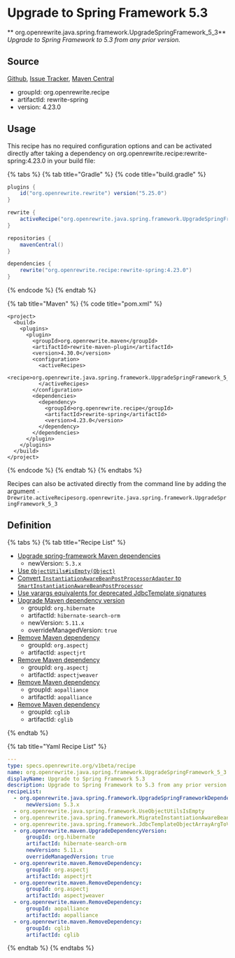 # Upgrade to Spring Framework 5.3

** org.openrewrite.java.spring.framework.UpgradeSpringFramework\_5\_3**
_Upgrade to Spring Framework to 5.3 from any prior version._

## Source

[Github](https://github.com/openrewrite/rewrite-spring), [Issue Tracker](https://github.com/openrewrite/rewrite-spring/issues), [Maven Central](https://search.maven.org/artifact/org.openrewrite.recipe/rewrite-spring/4.23.0/jar)

* groupId: org.openrewrite.recipe
* artifactId: rewrite-spring
* version: 4.23.0


## Usage

This recipe has no required configuration options and can be activated directly after taking a dependency on org.openrewrite.recipe:rewrite-spring:4.23.0 in your build file:

{% tabs %}
{% tab title="Gradle" %}
{% code title="build.gradle" %}
```groovy
plugins {
    id("org.openrewrite.rewrite") version("5.25.0")
}

rewrite {
    activeRecipe("org.openrewrite.java.spring.framework.UpgradeSpringFramework_5_3")
}

repositories {
    mavenCentral()
}

dependencies {
    rewrite("org.openrewrite.recipe:rewrite-spring:4.23.0")
}
```
{% endcode %}
{% endtab %}

{% tab title="Maven" %}
{% code title="pom.xml" %}
```markup
<project>
  <build>
    <plugins>
      <plugin>
        <groupId>org.openrewrite.maven</groupId>
        <artifactId>rewrite-maven-plugin</artifactId>
        <version>4.30.0</version>
        <configuration>
          <activeRecipes>
            <recipe>org.openrewrite.java.spring.framework.UpgradeSpringFramework_5_3</recipe>
          </activeRecipes>
        </configuration>
        <dependencies>
          <dependency>
            <groupId>org.openrewrite.recipe</groupId>
            <artifactId>rewrite-spring</artifactId>
            <version>4.23.0</version>
          </dependency>
        </dependencies>
      </plugin>
    </plugins>
  </build>
</project>
```
{% endcode %}
{% endtab %}
{% endtabs %}

Recipes can also be activated directly from the command line by adding the argument `-Drewrite.activeRecipesorg.openrewrite.java.spring.framework.UpgradeSpringFramework_5_3`

## Definition

{% tabs %}
{% tab title="Recipe List" %}
* [Upgrade spring-framework Maven dependencies](../../../java/spring/framework/upgradespringframeworkdependencies.md)
  * newVersion: `5.3.x`
* [Use `ObjectUtils#isEmpty(Object)`](../../../java/spring/framework/useobjectutilsisempty.md)
* [Convert `InstantiationAwareBeanPostProcessorAdapter` to `SmartInstantiationAwareBeanPostProcessor`](../../../java/spring/framework/migrateinstantiationawarebeanpostprocessoradapter.md)
* [Use varargs equivalents for deprecated JdbcTemplate signatures](../../../java/spring/framework/jdbctemplateobjectarrayargtovarargs.md)
* [Upgrade Maven dependency version](../../../maven/upgradedependencyversion.md)
  * groupId: `org.hibernate`
  * artifactId: `hibernate-search-orm`
  * newVersion: `5.11.x`
  * overrideManagedVersion: `true`
* [Remove Maven dependency](../../../maven/removedependency.md)
  * groupId: `org.aspectj`
  * artifactId: `aspectjrt`
* [Remove Maven dependency](../../../maven/removedependency.md)
  * groupId: `org.aspectj`
  * artifactId: `aspectjweaver`
* [Remove Maven dependency](../../../maven/removedependency.md)
  * groupId: `aopalliance`
  * artifactId: `aopalliance`
* [Remove Maven dependency](../../../maven/removedependency.md)
  * groupId: `cglib`
  * artifactId: `cglib`

{% endtab %}

{% tab title="Yaml Recipe List" %}
```yaml
---
type: specs.openrewrite.org/v1beta/recipe
name: org.openrewrite.java.spring.framework.UpgradeSpringFramework_5_3
displayName: Upgrade to Spring Framework 5.3
description: Upgrade to Spring Framework to 5.3 from any prior version.
recipeList:
  - org.openrewrite.java.spring.framework.UpgradeSpringFrameworkDependencies:
      newVersion: 5.3.x
  - org.openrewrite.java.spring.framework.UseObjectUtilsIsEmpty
  - org.openrewrite.java.spring.framework.MigrateInstantiationAwareBeanPostProcessorAdapter
  - org.openrewrite.java.spring.framework.JdbcTemplateObjectArrayArgToVarArgs
  - org.openrewrite.maven.UpgradeDependencyVersion:
      groupId: org.hibernate
      artifactId: hibernate-search-orm
      newVersion: 5.11.x
      overrideManagedVersion: true
  - org.openrewrite.maven.RemoveDependency:
      groupId: org.aspectj
      artifactId: aspectjrt
  - org.openrewrite.maven.RemoveDependency:
      groupId: org.aspectj
      artifactId: aspectjweaver
  - org.openrewrite.maven.RemoveDependency:
      groupId: aopalliance
      artifactId: aopalliance
  - org.openrewrite.maven.RemoveDependency:
      groupId: cglib
      artifactId: cglib

```
{% endtab %}
{% endtabs %}
